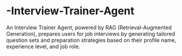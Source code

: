 # -Interview-Trainer-Agent
 An Interview Trainer Agent, powered by RAG (Retrieval-Augmented Generation),  prepares users for job interviews by generating tailored question sets and preparation strategies based  on their profile name, experience level, and job role. 
